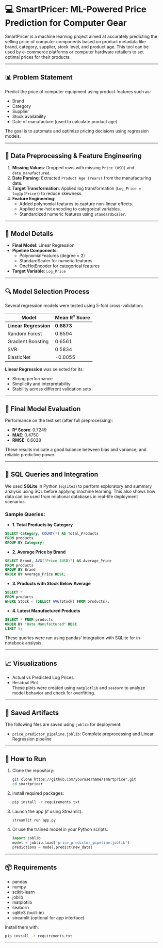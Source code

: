 # 💻 SmartPricer: ML-Powered Price Prediction for Computer Gear

SmartPricer is a machine learning project aimed at accurately predicting the selling price of computer components based on product metadata like brand, category, supplier, stock level, and product age. This tool can be used by e-commerce platforms or computer hardware retailers to set optimal prices for their products.

---

## 📊 Problem Statement

Predict the price of computer equipment using product features such as:
- Brand
- Category
- Supplier
- Stock availability
- Date of manufacture (used to calculate product age)

The goal is to automate and optimize pricing decisions using regression models.

---

## 🧹 Data Preprocessing & Feature Engineering

1. **Missing Values**: Dropped rows with missing `Price (USD)` and `date_manufactured`.
2. **Date Parsing**: Extracted `Product Age (Years)` from the manufacturing date.
3. **Target Transformation**: Applied log transformation (`Log_Price = log1p(Price)`) to reduce skewness.
4. **Feature Engineering**:
   - Added polynomial features to capture non-linear effects.
   - Applied one-hot encoding to categorical variables.
   - Standardized numeric features using `StandardScaler`.

---

## 🧠 Model Details

- **Final Model**: Linear Regression
- **Pipeline Components**:
  - PolynomialFeatures (degree = 2)
  - StandardScaler for numeric features
  - OneHotEncoder for categorical features
- **Target Variable**: `Log_Price`

---

## 🔍 Model Selection Process

Several regression models were tested using 5-fold cross-validation:

| Model               | Mean R² Score |
|---------------------|----------------|
| **Linear Regression**   | **0.6873**     |
| Random Forest       | 0.6594         |
| Gradient Boosting   | 0.6561         |
| SVR                 | 0.5834         |
| ElasticNet          | -0.0055        |

**Linear Regression** was selected for its:
- Strong performance
- Simplicity and interpretability
- Stability across different validation sets

---

## 🧪 Final Model Evaluation

Performance on the test set (after full preprocessing):

- **R² Score**: 0.7249
- **MAE**: 0.4750
- **RMSE**: 0.6028

These results indicate a good balance between bias and variance, and reliable predictive power.

---

## 🧠 SQL Queries and Integration

We used **SQLite** in Python (`sqlite3`) to perform exploratory and summary analysis using SQL before applying machine learning. This also shows how data can be used from relational databases in real-life deployment scenarios.

### Sample Queries:

- **1. Total Products by Category**
```sql
SELECT Category, COUNT(*) AS Total_Products
FROM products
GROUP BY Category;
```

- **2. Average Price by Brand**
```sql
SELECT Brand, AVG("Price (USD)") AS Average_Price
FROM products
GROUP BY Brand
ORDER BY Average_Price DESC;
```

- **3. Products with Stock Below Average**
```sql
SELECT *
FROM products
WHERE Stock < (SELECT AVG(Stock) FROM products);
```

- **4. Latest Manufactured Products**
```sql
SELECT * FROM products
ORDER BY "Date Manufactured" DESC
LIMIT 5;
```

These queries were run using pandas’ integration with SQLite for in-notebook analysis.

---

## 📈 Visualizations

- Actual vs Predicted Log Prices  
- Residual Plot  
These plots were created using `matplotlib` and `seaborn` to analyze model behavior and check for overfitting.

---

## 💾 Saved Artifacts

The following files are saved using `joblib` for deployment:
- `price_predictor_pipeline.joblib`: Complete preprocessing and Linear Regression pipeline

---

## 🚀 How to Run

1. Clone the repository:
   ```bash
   git clone https://github.com/yourusername/smartpricer.git
   cd smartpricer
   ```

2. Install required packages:
   ```bash
   pip install -r requirements.txt
   ```

3. Launch the app (if using Streamlit):
   ```bash
   streamlit run app.py
   ```

4. Or use the trained model in your Python scripts:
   ```python
   import joblib
   model = joblib.load('price_predictor_pipeline.joblib')
   predictions = model.predict(new_data)
   ```

---

## 📦 Requirements

- pandas  
- numpy  
- scikit-learn  
- joblib  
- matplotlib  
- seaborn  
- sqlite3 (built-in)  
- streamlit (optional for app interface)

Install them with:
```bash
pip install -r requirements.txt
```

---
